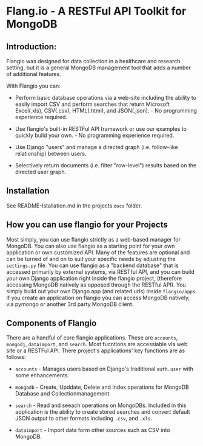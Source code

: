 Flang.io - A RESTFul API Toolkit for MongoDB
============================================


Introduction:
-------------

Flangio was designed for data collection in a healthcare and research setting,
but it is a general MongoDB management tool that adds a number of additional
features.

With Flangio you can:


* Perform basic database operations via a web-site including the ability to
easily import CSV and perform searches that return Microsoft Excel(.xls),
CSV(.csv), HTML(.html), and JSON(.json). - No programming experience required. 

* Use flangio's built-in RESTFul API framework or use our examples to quickly
build your own.  - No programming experience required. 

* Use Django "users" and manage a directed graph (i.e. follow-like relationship)
between users.

* Selectively return documents (i.e.  filter "row-level") results based on the
directed user graph.


Installation
-------------

See README-Istallation.md in the projects `docs` folder.


How you can use flangio for your Projects
-----------------------------------------

Most simply, you can use flangio strictly as a web-based manager for MongoDB.
You can also use flangio as a starting point for your own application or own
customized API.  Many of the features are optional and can be turned of
and on to suit your specific needs by adjusting the `settings.py` file. You can
use flangio as a "backend database" that is accessed primarily by
external systems, via RESTful API, and you can build your own Django application
right inside the flangio project, (therefore accessing MongoDB natively as opposed
through the RESTful API). You simply build out your own Django app (and related urls)
inside `flangio/apps`. If you create an application on flangio you can access
MongoDB natively, via pymongo or another 3rd party MongoDB client.



Components of Flangio
---------------------

There are a handful of core flangio applications.  These are `accounts`,
`mongodj`, `dataimport`, and `search`. Most fucntions are
accessiable via web site or a RESTFul API. There project's applications' key
functions are as follows:


* `accounts` - Manages users based on Django's traditional `auth.user` with some
enhancements.

* `mongodb` - Create, Upddate, Delete and Index operations for MongoDB Database
and Collectionmanagement.

* `search` - Read and seeach operations on MongoDBs.  Included in this application
is the ability to create stored searches and convert default JSON output to other
formats including `.csv`, and `.xls`.  

* `dataimport` - Import data form other sources such as CSV into MongoDB.





    




